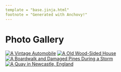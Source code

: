 ```yaml
---
template = "base.jinja.html"
footnote = "Generated with Anchovy!"
---
```


# Photo Gallery

<div class="gallery">
    <a href="static/images/home-sweet-home-cdk.webp"><img src="static/images/home-sweet-home-cdk.thumb.png" alt="A Vintage Automobile"></a>
    <a href="static/images/nice-wheels-cdk.webp"><img src="static/images/nice-wheels-cdk.thumb.png" alt="A Old Wood-Sided House"></a>
    <a href="static/images/stormy-cdk.webp"><img src="static/images/stormy-cdk.thumb.png" alt="A Boardwalk and Damaged Pines During a Storm"></a>
    <a href="static/images/quayside-newcastle.webp"><img src="static/images/quayside-newcastle.thumb.png" alt="A Quay in Newcastle, England"></a>
</div>
